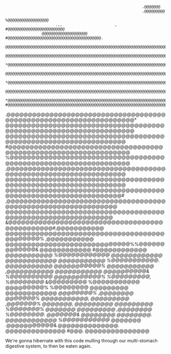                                                                 .@@@@@@@
                                                                .@@@@@@@@@
                                                               %@@@@@@@@@@@@@@@@@@
                          .,,                       ,      #@@@@@@@@@@@@@@@@@@@@@@@@@
                    @@@@@@@@@@@@@@@@@@@@     #@@@@@@@@@@@@@@@@@@@@@@@@@@@@@@@@@@@@@@@@@.
                 @@@@@@@@@@@@@@@@@@@@@@@@@@@@@@@@@@@@@@@@@@@@@@@@@@@@@@@@@@@@@@@@@@@@@@@@@@@&.
               @@@@@@@@@@@@@@@@@@@@@@@@@@@@@@@@@@@@@@@@@@@@@@@@@@@@@@@@@@@@@@@@@@@@@@@@@@@@@@@@@,
            *@@@@@@@@@@@@@@@@@@@@@@@@@@@@@@@@@@@@@@@@@@@@@@@@@@@@@@@@@@@@@@@@@@@@@@@@@@@@@@@@@@@%
          @@@@@@@@@@@@@@@@@@@@@@@@@@@@@@@@@@@@@@@@@@@@@@@@@@@@@@@@@@@@@@@@@@@@@@@@@@@@@@@@@@@@@@*
        *@@@@@@@@@@@@@@@@@@@@@@@@@@@@@@@@@@@@@@@@@@@@@@@@@@@@@@@@@@@@@@@@@@@@@@@@@@@@@@@@@@@@@@
       @@@@@@@@@@@@@@@@@@@@@@@@@@@@@@@@@@@@@@@@@@@@@@@@@@@@@@@@@@@@@@@@@@@@@@@@@@@@@@@@@@@@@,
     *@@@@@@@@@@@@@@@@@@@@@@@@@@@@@@@@@@@@@@@@@@@@@@@@@@@@@@@@@@@@@@@@@@@@@@@@@@@@@@@@&
    #@@@@@@@@@@@@@@@@@@@@@@@@@@@@@@@@@@@@@@@@@@@@@@@@@@@@@@@@@@@@@@@@@@@@@@@@@@@%.
   .@@@@@@@@@@@@@@@@@@@@@@@@@@@@@@@@@@@@@@@@@@@@@@@@@@@@@@@@@@@@@@@@@@@*
   @@@@@@@@@@@@@@@@@@@@@@@@@@@@@@@@@@@@@@@@@@@@@@@@@@@@@@@@@@@@@@@@@@@
   @@@@@@@@@@@@@@@@@@@@@@@@@@@@@@@@@@@@@@@@@@@@@@@@@@@@@@@@@@@@@@@@@
  #@@@@@@@@@@@@@@@@@@@@@@@@@@@@@@@@@@@@@@@@@@@@@@@@@@@@@@@@@@@@@@@@@
  %@@@@@@@@@@@@@@@@@@@@@@@@@@@@@@@@@@@@@@@@@@@@@@@@@@@@@@@@@@@@@@@@@
  ,@@@@@@@@@@@@@@@@@@@@@@@@@@@@@@@@@@@@@@@@@@@@@@@@@@@@@@@@@@@@@@@@@
   @@@@@@@@@@@@@@@@@@@@@@@@@@@@@@@@@@@@@@@@@@@@@@@@@@@@@@@@@@@@@@@@@
   @@@@@@@@@@@@@@@@@@@@@@@@@@@@@@@@@@@@@@@@@@@@@@@@@@@@@@@@@@@@@@@@#
   ,@@@@@@@@@@@@@@@@@@@@@@@@@@@@@@@@@@@@@@@@@@@@@@@@@@@@@@@@@@@@@@@
    @@@@@@@@@@@@@@@@@@@@@@@@@@@@@@@@@@@@@@@@@@@@@@@@@@@@@@@@@@@@@@
    &@@@@@@@@@@@@@@@@@@@@@@@@@@@@@@@@@@@@@@@@@@@@@@@#,@@@@@@@@@@@
     @@@@@@@@@@@@@@@@@@@@@@@@@@@@@@@@@@@@@@@@@@@@@%  ,@@@@@@@@@@@
     @@@@@@@@@@@@@@@@@@@@@@@@@@@@@%%@@@@@@@@@@@@@&   @@@@@@@@@@@@
     #@@@@@@@@@@@@   *@@@@@@@@@@@   %@@@@@@@@@@@@    @@@@@@@@@@@@
      @@@@@@@@@@@@    @@@@@@@@@@@   %@@@@@@@@@@@.    @@@@@@@@@@@
      @@@@@@@@@@@%    @@@@@@@@@@@   ,@@@@@@@@@@@     @@@@@@@@@@@
      @@@@@@@@@@&     %@@@@@@@@@@    @@@@@@@@@@@%    %@@@@@@@@@,
      %@@@@@@@@*       &@@@@@@@@@    %@@@@@@@@@@@     @@@@@@@@@%
      %@@@@@@@@         @@@@@@@@@     @@@@@@@@@@@@    *@@@@@@@@%
      ,@@@@@@@@          @@@@@@@%      @@@@@@@@@@@,    @@@@@@@@@
      ,@@@@@@@%          @@@@@@@,        *@@@@@@@@@    @@@@@@@@@
      %@@@@@@@%          @@@@@@@          @@@@@@@@@    ,@@@@@@@@
      %@@@@@@@@.         @@@@@@@&          @@@@@@@@     @@@@@@@@.
      @@@@@@@@@@@@*     %@@@@@@@@@@@*      @@@@@@@     .@@@@@@@@@@@&
      @@@@@@@@@@@@@@.    @@@@@@@@@@@@@@    #@@@.        @@@@@@@@@@@@@@@

We're gonna hibernate with this code mulling through our multi-stomach digestive
system, to then be eaten again.